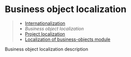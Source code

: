 # Business object localization

> * [Internationalization](/advanced/i18n)
> * _Business object localization_
> * [Project localization](project)
> * [Localization of business-objects module](module)

Business object localization description
